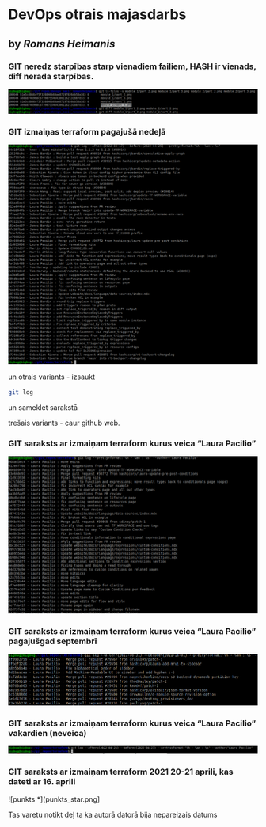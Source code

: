 # DevOps otrais majasdarbs
## by _Romans Heimanis_

### GIT neredz starpības starp vienadiem failiem, HASH ir vienads, diff nerada starpības.
![punkts 13](punkts_13.png)

### GIT izmaiņas terraform pagajušā nedeļā
![punkts 16.1](punkts_16_1.png)

un otrais variants - izsaukt
```sh
git log
```
un sameklet sarakstā

trešais variants - caur github web.

### GIT saraksts ar izmaiņam terraform kurus veica “Laura Pacilio”
![punkts 17](punkts_17.png)

### GIT saraksts ar izmaiņam terraform kurus veica “Laura Pacilio” pagajušgad septembrī
![punkts 18](punkts_18.png)

### GIT saraksts ar izmaiņam terraform kurus veica “Laura Pacilio” vakardien (neveica)
![punkts 19](punkts_19.png)

### GIT saraksts ar izmaiņam terraform 2021 20-21 aprili, kas dateti ar 16. aprili
![punkts *](punkts_star.png]

Tas varetu notikt deļ ta ka autorā datorā bija nepareizais datums
